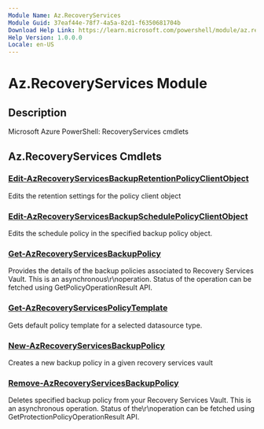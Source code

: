 ```yaml
---
Module Name: Az.RecoveryServices
Module Guid: 37eaf44e-78f7-4a5a-82d1-f6350681704b
Download Help Link: https://learn.microsoft.com/powershell/module/az.recoveryservices
Help Version: 1.0.0.0
Locale: en-US
---
```


# Az.RecoveryServices Module
## Description
Microsoft Azure PowerShell: RecoveryServices cmdlets

## Az.RecoveryServices Cmdlets
### [Edit-AzRecoveryServicesBackupRetentionPolicyClientObject](Edit-AzRecoveryServicesBackupRetentionPolicyClientObject.md)
Edits the retention settings for the policy client object

### [Edit-AzRecoveryServicesBackupSchedulePolicyClientObject](Edit-AzRecoveryServicesBackupSchedulePolicyClientObject.md)
Edits the schedule policy in the specified backup policy object.

### [Get-AzRecoveryServicesBackupPolicy](Get-AzRecoveryServicesBackupPolicy.md)
Provides the details of the backup policies associated to Recovery Services Vault.
This is an asynchronous\r\noperation.
Status of the operation can be fetched using GetPolicyOperationResult API.

### [Get-AzRecoveryServicesPolicyTemplate](Get-AzRecoveryServicesPolicyTemplate.md)
Gets default policy template for a selected datasource type.

### [New-AzRecoveryServicesBackupPolicy](New-AzRecoveryServicesBackupPolicy.md)
Creates a new backup policy in a given recovery services vault

### [Remove-AzRecoveryServicesBackupPolicy](Remove-AzRecoveryServicesBackupPolicy.md)
Deletes specified backup policy from your Recovery Services Vault.
This is an asynchronous operation.
Status of the\r\noperation can be fetched using GetProtectionPolicyOperationResult API.

